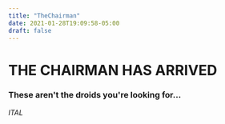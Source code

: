 ```yaml
---
title: "TheChairman"
date: 2021-01-28T19:09:58-05:00
draft: false
---
```


# THE CHAIRMAN HAS ARRIVED


### These aren't the droids you're looking for...

*ITAL*



